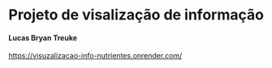 # Projeto de visalização de informação
#### Lucas Bryan Treuke

https://visuzalizacao-info-nutrientes.onrender.com/